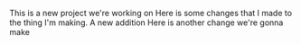 This is a new project we're working on
Here is some changes that I made to the thing I'm making.
A new addition
Here is another change we're gonna make
